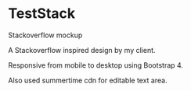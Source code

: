 # TestStack
Stackoverflow mockup

A Stackoverflow inspired design by my client.

Responsive from mobile to desktop using Bootstrap 4.

Also used summertime cdn for editable text area.
